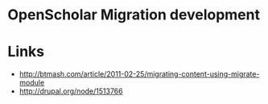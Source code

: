 OpenScholar Migration development
=================================

# Links
* http://btmash.com/article/2011-02-25/migrating-content-using-migrate-module
* http://drupal.org/node/1513766
